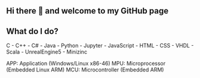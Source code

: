 ## Hi there 👋 and welcome to my GitHub page

## What do I do?
C - C++ - C# - Java - Python - Jupyter - JavaScript - HTML - CSS - VHDL - Scala - UnrealEngine5 - Minizinc

APP: Application (Windows/Linux x86-46)
MPU: Microprocessor (Embedded Linux ARM)
MCU: Microcontroller (Embedded ARM)



<!--
**ShayanEm/ShayanEm** is a ✨ _special_ ✨ repository because its `README.md` (this file) appears on your GitHub profile.

Here are some ideas to get you started:

- 🔭 I’m currently working on ...
- 🌱 I’m currently learning ...
- 👯 I’m looking to collaborate on ...
- 🤔 I’m looking for help with ...
- 💬 Ask me about ...
- 📫 How to reach me: ...
- 😄 Pronouns: ...
- ⚡ Fun fact: ...
<img alt = C++" = src= "https://img.shields.io/badge/C++-#00599C?"/>
-->
